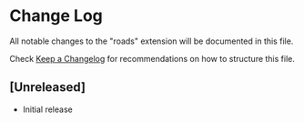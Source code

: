 # Change Log

All notable changes to the "roads" extension will be documented in this file.

Check [Keep a Changelog](http://keepachangelog.com/) for recommendations on how to structure this file.

## [Unreleased]

- Initial release